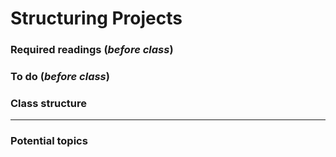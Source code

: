 # Structuring Projects

### Required readings (_before class_)

### To do (_before class_)

### Class structure

***
### Potential topics